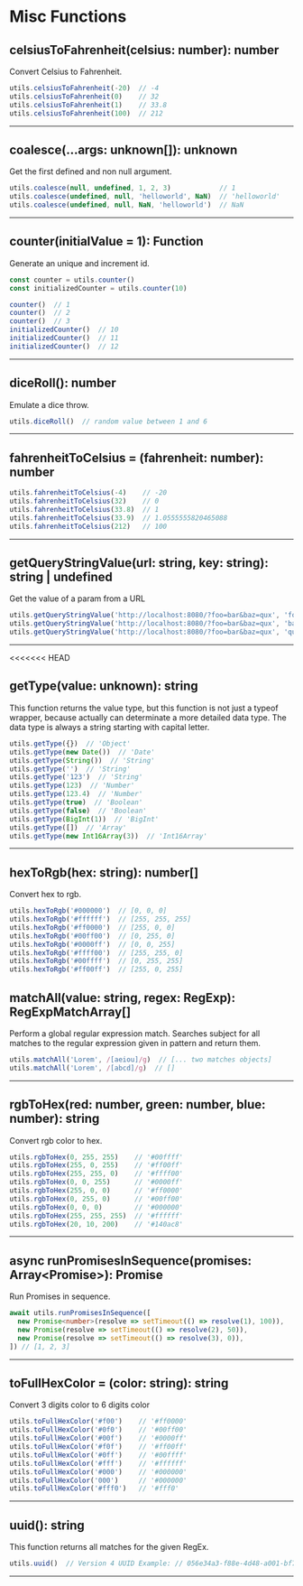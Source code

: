 # Misc Functions

## celsiusToFahrenheit(celsius: number): number

Convert Celsius to Fahrenheit.

```ts
utils.celsiusToFahrenheit(-20)  // -4
utils.celsiusToFahrenheit(0)    // 32
utils.celsiusToFahrenheit(1)    // 33.8
utils.celsiusToFahrenheit(100)  // 212
```

---

## coalesce(...args: unknown[]): unknown

Get the first defined and non null argument.

```ts
utils.coalesce(null, undefined, 1, 2, 3)            // 1
utils.coalesce(undefined, null, 'helloworld', NaN)  // 'helloworld'
utils.coalesce(undefined, null, NaN, 'helloworld')  // NaN
```

---

## counter(initialValue = 1): Function

Generate an unique and increment id.

```ts
const counter = utils.counter()
const initializedCounter = utils.counter(10)

counter()  // 1
counter()  // 2
counter()  // 3
initializedCounter()  // 10
initializedCounter()  // 11
initializedCounter()  // 12
```

---

## diceRoll(): number

Emulate a dice throw.

```ts
utils.diceRoll()  // random value between 1 and 6
```

---

## fahrenheitToCelsius = (fahrenheit: number): number

```ts
utils.fahrenheitToCelsius(-4)    // -20
utils.fahrenheitToCelsius(32)    // 0
utils.fahrenheitToCelsius(33.8)  // 1
utils.fahrenheitToCelsius(33.9)  // 1.0555555820465088
utils.fahrenheitToCelsius(212)   // 100
```

---

## getQueryStringValue(url: string, key: string): string | undefined

Get the value of a param from a URL

```ts
utils.getQueryStringValue('http://localhost:8080/?foo=bar&baz=qux', 'foo')   // 'bar'
utils.getQueryStringValue('http://localhost:8080/?foo=bar&baz=qux', 'baz')   // 'qux'
utils.getQueryStringValue('http://localhost:8080/?foo=bar&baz=qux', 'quux')  // undefined
```

---

<<<<<<< HEAD
## getType(value: unknown): string

This function returns the value type, but this function is not just a typeof wrapper, because actually can determinate a more detailed data type. The data type is always a string starting with capital letter.

```ts
utils.getType({})  // 'Object'
utils.getType(new Date())  // 'Date'
utils.getType(String())  // 'String'
utils.getType('')  // 'String'
utils.getType('123')  // 'String'
utils.getType(123)  // 'Number'
utils.getType(123.4)  // 'Number'
utils.getType(true)  // 'Boolean'
utils.getType(false)  // 'Boolean'
utils.getType(BigInt(1))  // 'BigInt'
utils.getType([])  // 'Array'
utils.getType(new Int16Array(3))  // 'Int16Array'
```

---

## hexToRgb(hex: string): number[]

Convert hex to rgb.

```ts
utils.hexToRgb('#000000')  // [0, 0, 0]
utils.hexToRgb('#ffffff')  // [255, 255, 255]
utils.hexToRgb('#ff0000')  // [255, 0, 0]
utils.hexToRgb('#00ff00')  // [0, 255, 0]
utils.hexToRgb('#0000ff')  // [0, 0, 255]
utils.hexToRgb('#ffff00')  // [255, 255, 0]
utils.hexToRgb('#00ffff')  // [0, 255, 255]
utils.hexToRgb('#ff00ff')  // [255, 0, 255]
```


## matchAll(value: string, regex: RegExp): RegExpMatchArray[]

Perform a global regular expression match. Searches subject for all matches to 
the regular expression given in pattern and return them.

```ts
utils.matchAll('Lorem', /[aeiou]/g)  // [... two matches objects]
utils.matchAll('Lorem', /[abcd]/g)  // []
```

---

## rgbToHex(red: number, green: number, blue: number): string

Convert rgb color to hex.

```ts
utils.rgbToHex(0, 255, 255)    // '#00ffff'
utils.rgbToHex(255, 0, 255)    // '#ff00ff'
utils.rgbToHex(255, 255, 0)    // '#ffff00'
utils.rgbToHex(0, 0, 255)      // '#0000ff'
utils.rgbToHex(255, 0, 0)      // '#ff0000'
utils.rgbToHex(0, 255, 0)      // '#00ff00'
utils.rgbToHex(0, 0, 0)        // '#000000'
utils.rgbToHex(255, 255, 255)  // '#ffffff'
utils.rgbToHex(20, 10, 200)    // '#140ac8'
```

---

## async runPromisesInSequence(promises: Array<Promise<unknown>>): Promise<unknown>

Run Promises in sequence.

```ts
await utils.runPromisesInSequence([
  new Promise<number>(resolve => setTimeout(() => resolve(1), 100)),
  new Promise(resolve => setTimeout(() => resolve(2), 50)),
  new Promise(resolve => setTimeout(() => resolve(3), 0)),
]) // [1, 2, 3]
```

---

## toFullHexColor = (color: string): string

Convert 3 digits color to 6 digits color

```ts
utils.toFullHexColor('#f00')    // '#ff0000'
utils.toFullHexColor('#0f0')    // '#00ff00'
utils.toFullHexColor('#00f')    // '#0000ff'
utils.toFullHexColor('#f0f')    // '#ff00ff'
utils.toFullHexColor('#0ff')    // '#00ffff'
utils.toFullHexColor('#fff')    // '#ffffff'
utils.toFullHexColor('#000')    // '#000000'
utils.toFullHexColor('000')     // '#000000'
utils.toFullHexColor('#fff0')   // '#fff0'
```

---

## uuid(): string

This function returns all matches for the given RegEx.

```ts
utils.uuid()  // Version 4 UUID Example: // 056e34a3-f88e-4d48-a001-bf70c9aefa40
```

---
